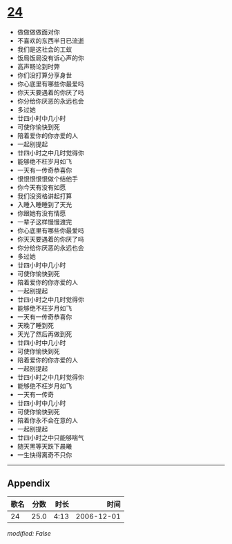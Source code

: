# [24](https://music.163.com/song?id=65559)

* 做做做做面对你
* 不喜欢的东西半日已流逝
* 我们是这社会的工蚁
* 饭局饭局没有诉心声的你
* 高声畅论到时弊
* 你们没打算分享身世
* 你心底里有哪些你最爱吗
* 你天天要遇着的你厌了吗
* 你分给你厌恶的永远也会
* 多过她
* 廿四小时中几小时
* 可使你愉快到死
* 陪着爱你的你亦爱的人
* 一起别提起
* 廿四小时之中几时觉得你
* 能够绝不枉岁月如飞
* 一天有一传奇恭喜你
* 恨恨恨恨恨做个结他手
* 你今天有没有如愿
* 我们没资格讲起打算
* 入睡入睡睡到了天光
* 你跟她有没有情愿
* 一辈子这样慢慢渡完
* 你心底里有哪些你最爱吗
* 你天天要遇着的你厌了吗
* 你分给你厌恶的永远也会
* 多过她
* 廿四小时中几小时
* 可使你愉快到死
* 陪着爱你的你亦爱的人
* 一起别提起
* 廿四小时之中几时觉得你
* 能够绝不枉岁月如飞
* 一天有一传奇恭喜你
* 天晚了睡到死
* 天光了然后再做到死
* 廿四小时中几小时
* 可使你愉快到死
* 陪着爱你的你亦爱的人
* 一起别提起
* 廿四小时之中几时觉得你
* 能够绝不枉岁月如飞
* 一天有一传奇
* 廿四小时中几小时
* 可使你愉快到死
* 陪着你永不会在意的人
* 一起别提起
* 廿四小时之中只能够喘气
* 随天黑等天跌下晨曦
* 一生快得离奇不只你


---

## Appendix

|歌名|分数|时长|时间|
|:---|:---:|---:|---:|
|24|25.0|4:13|2006-12-01

*modified: False*
